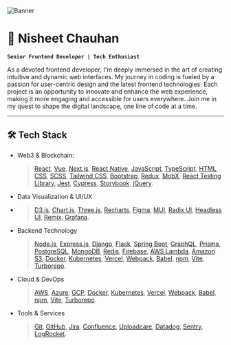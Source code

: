 ![Banner](https://github.com/nisheet94/nisheet94/blob/main/Bannerv2.png)

# 🚀 Nisheet Chauhan

**`Senior Frontend Developer | Tech Enthusiast`**

As a devoted frontend developer, I'm deeply immersed in the art of creating intuitive and dynamic web interfaces. My journey in coding is fueled by a passion for user-centric design and the latest frontend technologies. Each project is an opportunity to innovate and enhance the web experience, making it more engaging and accessible for users everywhere. Join me in my quest to shape the digital landscape, one line of code at a time. 

---

## 🛠️ Tech Stack

- Web3 & Blockchain:
  
  > [React](https://react.dev/), [Vue](https://vuejs.org/), [Next.js](https://nextjs.org/), [React Native](https://reactnative.dev/), [JavaScript](https://www.javascript.com/), [TypeScript](https://www.typescriptlang.org/), [HTML](https://html.spec.whatwg.org/), [CSS](https://www.w3.org/Style/CSS/Overview.en.html), [SCSS](https://sass-lang.com/), [Tailwind CSS](https://tailwindcss.com/), [Bootstrap](https://getbootstrap.com/), [Redux](https://redux.js.org/), [MobX](https://mobx.js.org/README.html), [React Testing Library](https://testing-library.com/docs/react-testing-library/intro/), [Jest](https://jestjs.io/), [Cypress](https://www.cypress.io/), [Storybook](https://storybook.js.org/), [jQuery](https://jquery.com/). 


- Data Visualization & UI/UX
- 
  > [D3.js](https://d3js.org/), [Chart.js](https://www.chartjs.org/), [Three.js](https://threejs.org/), [Recharts](https://recharts.org/), [Figma](https://www.figma.com/), [MUI](https://mui.com/), [Radix UI](https://radix-ui.com/), [Headless UI](https://headlessui.dev/), [Remix](https://remix.run/), [Grafana](https://grafana.com/).

- Backend Technology

  > [Node.js](https://nodejs.org/), [Express.js](https://expressjs.com/), [Django](https://www.djangoproject.com/), [Flask](https://flask.palletsprojects.com/), [Spring Boot](https://spring.io/projects/spring-boot), [GraphQL](https://graphql.org/), [Prisma](https://www.prisma.io/), [PostgreSQL](https://www.postgresql.org/), [MongoDB](https://www.mongodb.com/), [Redis](https://redis.io/), [Firebase](https://firebase.google.com/), [AWS Lambda](https://aws.amazon.com/lambda/), [Amazon S3](https://aws.amazon.com/s3/), [Docker](https://www.docker.com/), [Kubernetes](https://kubernetes.io/), [Vercel](https://vercel.com/), [Webpack](https://webpack.js.org/), [Babel](https://babeljs.io/), [npm](https://www.npmjs.com/), [Vite](https://vitejs.dev/), [Turborepo](https://turborepo.dev/).

- Cloud & DevOps

  > [AWS](https://aws.amazon.com/), [Azure](https://azure.microsoft.com/), [GCP](https://cloud.google.com/), [Docker](https://www.docker.com/), [Kubernetes](https://kubernetes.io/), [Vercel](https://vercel.com/), [Webpack](https://webpack.js.org/), [Babel](https://babeljs.io/), [npm](https://www.npmjs.com/), [Vite](https://vitejs.dev/), [Turborepo](https://turborepo.dev/).

- Tools & Services

  > [Git](https://git-scm.com/), [GitHub](https://github.com/), [Jira](https://www.atlassian.com/software/jira), [Confluence](https://www.atlassian.com/software/confluence), [Uploadcare](https://uploadcare.com/), [Datadog](https://www.datadog.com/), [Sentry](https://sentry.io/), [LogRocket](https://logrocket.com/).

<br />
